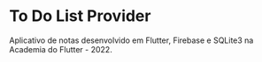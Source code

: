 # To Do List Provider

Aplicativo de notas desenvolvido em Flutter, Firebase e SQLite3 na Academia do Flutter - 2022.
